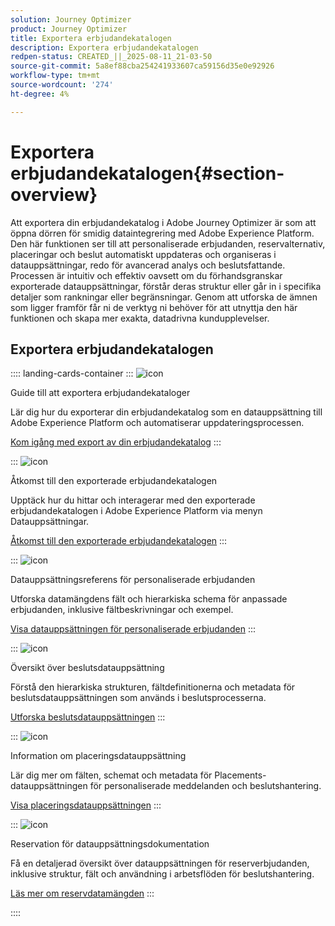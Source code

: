 ```yaml
---
solution: Journey Optimizer
product: Journey Optimizer
title: Exportera erbjudandekatalogen
description: Exportera erbjudandekatalogen
redpen-status: CREATED_||_2025-08-11_21-03-50
source-git-commit: 5a8ef88cba254241933607ca59156d35e0e92926
workflow-type: tm+mt
source-wordcount: '274'
ht-degree: 4%

---
```



# Exportera erbjudandekatalogen{#section-overview}

Att exportera din erbjudandekatalog i Adobe Journey Optimizer är som att öppna dörren för smidig dataintegrering med Adobe Experience Platform. Den här funktionen ser till att personaliserade erbjudanden, reservalternativ, placeringar och beslut automatiskt uppdateras och organiseras i datauppsättningar, redo för avancerad analys och beslutsfattande. Processen är intuitiv och effektiv oavsett om du förhandsgranskar exporterade datauppsättningar, förstår deras struktur eller går in i specifika detaljer som rankningar eller begränsningar. Genom att utforska de ämnen som ligger framför får ni de verktyg ni behöver för att utnyttja den här funktionen och skapa mer exakta, datadrivna kundupplevelser.

## Exportera erbjudandekatalogen

:::: landing-cards-container
:::
![icon](https://cdn.experienceleague.adobe.com/icons/circle-play.svg)

Guide till att exportera erbjudandekataloger

Lär dig hur du exporterar din erbjudandekatalog som en datauppsättning till Adobe Experience Platform och automatiserar uppdateringsprocessen.

[Kom igång med export av din erbjudandekatalog](../using/offers/export-catalog/get-started-export.md)
:::

:::
![icon](https://cdn.experienceleague.adobe.com/icons/list-check.svg)

Åtkomst till den exporterade erbjudandekatalogen

Upptäck hur du hittar och interagerar med den exporterade erbjudandekatalogen i Adobe Experience Platform via menyn Datauppsättningar.

[Åtkomst till den exporterade erbjudandekatalogen](../using/offers/export-catalog/access-dataset.md)
:::

:::
![icon](https://cdn.experienceleague.adobe.com/icons/code-branch.svg)

Datauppsättningsreferens för personaliserade erbjudanden

Utforska datamängdens fält och hierarkiska schema för anpassade erbjudanden, inklusive fältbeskrivningar och exempel.

[Visa datauppsättningen för personaliserade erbjudanden](../using/offers/export-catalog/export-offers.md)
:::

:::
![icon](https://cdn.experienceleague.adobe.com/icons/code-branch.svg)

Översikt över beslutsdatauppsättning

Förstå den hierarkiska strukturen, fältdefinitionerna och metadata för beslutsdatauppsättningen som används i beslutsprocesserna.

[Utforska beslutsdatauppsättningen](../using/offers/export-catalog/export-decisions.md)
:::

:::
![icon](https://cdn.experienceleague.adobe.com/icons/puzzle-piece.svg)

Information om placeringsdatauppsättning

Lär dig mer om fälten, schemat och metadata för Placements-datauppsättningen för personaliserade meddelanden och beslutshantering.

[Visa placeringsdatauppsättningen](../using/offers/export-catalog/export-placements.md)
:::

:::
![icon](https://cdn.experienceleague.adobe.com/icons/puzzle-piece.svg)

Reservation för datauppsättningsdokumentation

Få en detaljerad översikt över datauppsättningen för reserverbjudanden, inklusive struktur, fält och användning i arbetsflöden för beslutshantering.

[Läs mer om reservdatamängden](../using/offers/export-catalog/export-fallback.md)
:::

::::
